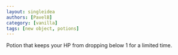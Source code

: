 ```yaml
---
layout: singleidea
authors: [PavelB]
category: [vanilla]
tags: [new object, potions]
---
```

Potion that keeps your HP from dropping below 1 for a limited time.
